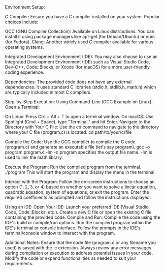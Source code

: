  Environment Setup:

C Compiler:
Ensure you have a C compiler installed on your system. Popular choices include:

GCC (GNU Compiler Collection): Available on Linux distributions. You can install it using package managers like apt-get (for Debian/Ubuntu) or yum (for Fedora).
Clang: Another widely used C compiler available for various operating systems.

Integrated Development Environment (IDE):
You may also choose to use an Integrated Development Environment (IDE) such as Visual Studio Code, Dev-C++, Code::Blocks, or Xcode (for macOS) for a more user-friendly coding experience. 

Dependencies:
The provided code does not have any external dependencies. It uses standard C libraries (stdio.h, stdlib.h, math.h) which are typically included in most C compilers.

Step-by-Step Execution:
Using Command-Line (GCC Example on Linux):
Open a Terminal:

On Linux: Press Ctrl + Alt + T to open a terminal window.
On macOS: Use Spotlight (Cmd + Space), type "Terminal," and hit Enter.
Navigate to the Directory with Your C File:
Use the cd command to navigate to the directory where your C file (program.c) is located.
cd path/to/your/c/file
 
Compile the Code:
Use the GCC compiler to compile the C code (program.c) and generate an executable file (let's say program).
gcc -o program program.c -lm
-o program specifies the output file name.
-lm is used to link the math library.

Execute the Program:
Run the compiled program from the terminal.
./program
This will start the program and display the menu in the terminal.

Interact with the Program:
Follow the on-screen instructions to choose an option (1, 2, 3, or 4) based on whether you want to solve a linear equation, quadratic equation, system of equations, or exit the program.
Enter the required coefficients as prompted and follow the instructions displayed.

Using an IDE:
Open Your IDE:
Launch your preferred IDE (Visual Studio Code, Code::Blocks, etc.).
Create a new C file or open the existing C file containing the provided code.
Compile and Run:
Compile the code using the IDE's build or compile/run options.
Run the compiled program within the IDE's terminal or console interface.
Follow the prompts in the IDE's terminal/console window to interact with the program.

Additional Notes:
Ensure that the code file (program.c or any filename you used) is saved with the .c extension.
Always review any error messages during compilation or execution to address potential issues in your code.
Modify the code or expand functionalities as needed to suit your requirements.


                  
               
